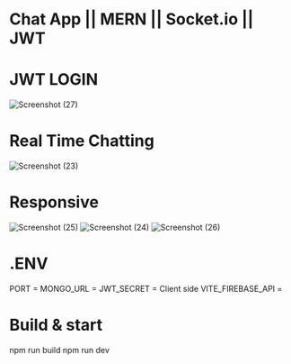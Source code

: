 # Chat App || MERN || Socket.io || JWT

# JWT LOGIN
![Screenshot (27)](https://github.com/Sanjayng125/MERN-chat-app/assets/106653066/68be9a75-8458-4f1f-90b2-5a2ac0206ed4)

# Real Time Chatting
![Screenshot (23)](https://github.com/Sanjayng125/MERN-chat-app/assets/106653066/135bf7c1-d721-4a66-ab51-41c24989fae6)

# Responsive
![Screenshot (25)](https://github.com/Sanjayng125/MERN-chat-app/assets/106653066/86e97851-6ec3-4255-840c-53f4a69b1355)
![Screenshot (24)](https://github.com/Sanjayng125/MERN-chat-app/assets/106653066/2752e695-f779-4439-844b-06bbbba97083)
![Screenshot (26)](https://github.com/Sanjayng125/MERN-chat-app/assets/106653066/e3a70a04-4561-41d8-9974-ad2886accdff)

# .ENV
PORT =
MONGO_URL =
JWT_SECRET =
Client side
VITE_FIREBASE_API =

# Build & start
npm run build
npm run dev

